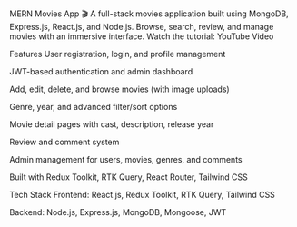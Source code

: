 MERN Movies App 🎬
A full-stack movies application built using MongoDB, Express.js, React.js, and Node.js. Browse, search, review, and manage movies with an immersive interface.
Watch the tutorial: YouTube Video

Features
User registration, login, and profile management

JWT-based authentication and admin dashboard

Add, edit, delete, and browse movies (with image uploads)

Genre, year, and advanced filter/sort options

Movie detail pages with cast, description, release year

Review and comment system

Admin management for users, movies, genres, and comments

Built with Redux Toolkit, RTK Query, React Router, Tailwind CSS

Tech Stack
Frontend: React.js, Redux Toolkit, RTK Query, Tailwind CSS

Backend: Node.js, Express.js, MongoDB, Mongoose, JWT

